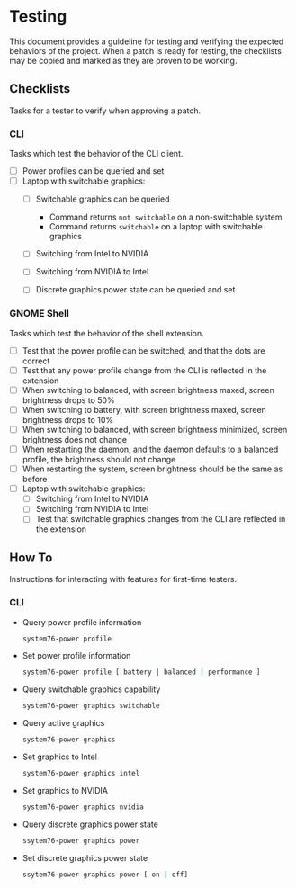 # Testing

This document provides a guideline for testing and verifying the expected behaviors of the project. When a patch is ready for testing, the checklists may be copied and marked as they are proven to be working.

## Checklists

Tasks for a tester to verify when approving a patch.

### CLI

Tasks which test the behavior of the CLI client.

- [ ] Power profiles can be queried and set
- [ ] Laptop with switchable graphics:
    - [ ] Switchable graphics can be queried
        - Command returns `not switchable` on a non-switchable system
        - Command returns `switchable` on a laptop with switchable graphics
    - [ ] Switching from Intel to NVIDIA
    - [ ] Switching from NVIDIA to Intel
    - [ ] Discrete graphics power state can be queried and set


### GNOME Shell

Tasks which test the behavior of the shell extension.

- [ ] Test that the power profile can be switched, and that the dots are correct
- [ ] Test that any power profile change from the CLI is reflected in the extension
- [ ] When switching to balanced, with screen brightness maxed, screen brightness drops to 50%
- [ ] When switching to battery, with screen brightness maxed, screen brightness drops to 10%
- [ ] When switching to balanced, with screen brightness minimized, screen brightness does not change
- [ ] When restarting the daemon, and the daemon defaults to a balanced profile, the brightness should not change
- [ ] When restarting the system, screen brightness should be the same as before
- [ ] Laptop with switchable graphics:
    - [ ] Switching from Intel to NVIDIA
    - [ ] Switching from NVIDIA to Intel
    - [ ] Test that switchable graphics changes from the CLI are reflected in the extension

## How To

Instructions for interacting with features for first-time testers.

### CLI

- Query power profile information
    ```sh
    system76-power profile
    ```
- Set power profile information
    ```sh
    system76-power profile [ battery | balanced | performance ]
    ```
- Query switchable graphics capability
    ```sh
    system76-power graphics switchable
    ```
- Query active graphics
    ```sh
    system76-power graphics
    ```
- Set graphics to Intel
    ```sh
    system76-power graphics intel
    ```
- Set graphics to NVIDIA
    ```sh
    system76-power graphics nvidia
    ```
- Query discrete graphics power state
    ```sh
    ssytem76-power graphics power
    ```
- Set discrete graphics power state
    ```sh
    ssytem76-power graphics power [ on | off]
    ```
